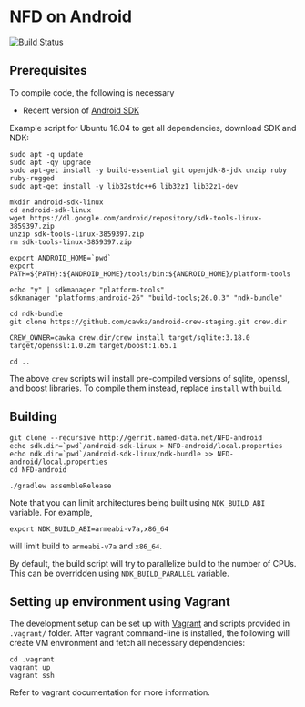 NFD on Android
==============

[![Build Status](https://travis-ci.org/named-data-mobile/NFD-android.svg?branch=master)](https://travis-ci.org/named-data-mobile/NFD-android)

## Prerequisites

To compile code, the following is necessary

- Recent version of [Android SDK](http://developer.android.com/sdk/index.html)

Example script for Ubuntu 16.04 to get all dependencies, download SDK and NDK:

    sudo apt -q update
    sudo apt -qy upgrade
    sudo apt-get install -y build-essential git openjdk-8-jdk unzip ruby ruby-rugged
    sudo apt-get install -y lib32stdc++6 lib32z1 lib32z1-dev

    mkdir android-sdk-linux
    cd android-sdk-linux
    wget https://dl.google.com/android/repository/sdk-tools-linux-3859397.zip
    unzip sdk-tools-linux-3859397.zip
    rm sdk-tools-linux-3859397.zip

    export ANDROID_HOME=`pwd`
    export PATH=${PATH}:${ANDROID_HOME}/tools/bin:${ANDROID_HOME}/platform-tools

    echo "y" | sdkmanager "platform-tools"
    sdkmanager "platforms;android-26" "build-tools;26.0.3" "ndk-bundle"

    cd ndk-bundle
    git clone https://github.com/cawka/android-crew-staging.git crew.dir

    CREW_OWNER=cawka crew.dir/crew install target/sqlite:3.18.0 target/openssl:1.0.2m target/boost:1.65.1

    cd ..

The above `crew` scripts will install pre-compiled versions of sqlite, openssl, and boost libraries.
To compile them instead, replace `install` with `build`.

## Building


    git clone --recursive http://gerrit.named-data.net/NFD-android
    echo sdk.dir=`pwd`/android-sdk-linux > NFD-android/local.properties
    echo ndk.dir=`pwd`/android-sdk-linux/ndk-bundle >> NFD-android/local.properties
    cd NFD-android

    ./gradlew assembleRelease


Note that you can limit architectures being built using `NDK_BUILD_ABI` variable.  For example,

    export NDK_BUILD_ABI=armeabi-v7a,x86_64

will limit build to `armeabi-v7a` and `x86_64`.

By default, the build script will try to parallelize build to the number of CPUs.  This can be
overridden using `NDK_BUILD_PARALLEL` variable.

## Setting up environment using Vagrant

The development setup can be set up with [Vagrant](https://www.vagrantup.com/) and scripts provided
in `.vagrant/` folder.  After vagrant command-line is installed, the following will create VM
environment and fetch all necessary dependencies:

    cd .vagrant
    vagrant up
    vagrant ssh

Refer to vagrant documentation for more information.

